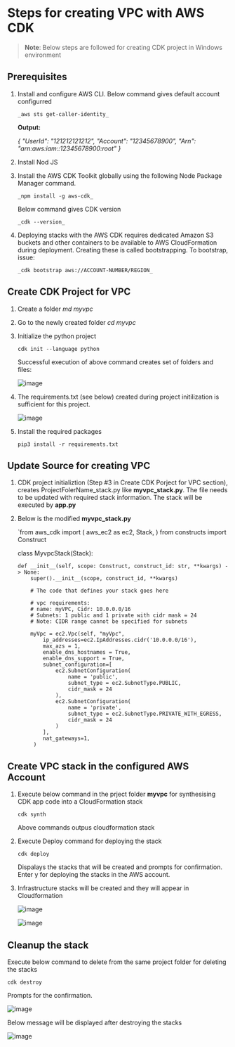 # Steps for creating VPC with AWS CDK 
> **Note**: Below steps are followed for creating CDK project in Windows environment
## Prerequisites
1) Install and configure AWS CLI. Below command gives default account configurred
   
   `_aws sts get-caller-identity_`

    **Output:**

    _{
        "UserId": "121212121212",
        "Account": "12345678900",
        "Arn": "arn:aws:iam::12345678900:root"
    }_

3) Install Nod JS
4) Install the AWS CDK Toolkit globally using the following Node Package Manager command.
   
    `_npm install -g aws-cdk_`
   
    Below command gives CDK version
   
    `_cdk --version_`
5) Deploying stacks with the AWS CDK requires dedicated Amazon S3 buckets and other containers to be available to AWS CloudFormation during deployment. Creating these is called bootstrapping. To bootstrap, issue:
   
    `_cdk bootstrap aws://ACCOUNT-NUMBER/REGION_`
   
## Create CDK Project for VPC
1) Create a folder
    _md myvpc_
   
2) Go to the newly created folder 
    _cd myvpc_

3) Initialize the python project
   
    `cdk init --language python`

    Successful execution of above command creates set of folders and files:

   ![image](https://github.com/srinivaskv1/awsprojects/assets/112094924/1ad5eb3d-c57c-4ee9-a540-58091cc21128)

5) The requirements.txt (see below) created during project initilization is sufficient for this project.
   
    ![image](https://github.com/srinivaskv1/awsprojects/assets/112094924/1b55ce82-6e26-4e0c-941c-b313f502c76c)

7) Install the required packages 

    `pip3 install -r requirements.txt`

## Update Source for creating VPC
1) CDK project initializtion (Step #3 in Create CDK Porject for VPC section), creates ProjectFolerName_stack.py like **myvpc_stack.py**. The file needs to be updated with required stack information. The stack will be executed by **app.py**
2) Below is the modified **myvpc_stack.py**
   
   `from aws_cdk import (
       aws_ec2 as ec2,
       Stack,
   )
   from constructs import Construct
   
   class MyvpcStack(Stack):
   
       def __init__(self, scope: Construct, construct_id: str, **kwargs) -> None:
           super().__init__(scope, construct_id, **kwargs)
   
           # The code that defines your stack goes here
   
           # vpc requirements:
           # name: myVPC, Cidr: 10.0.0.0/16
           # Subnets: 1 public and 1 private with cidr mask = 24
           # Note: CIDR range cannot be specified for subnets
           
           myVpc = ec2.Vpc(self, "myVpc",
               ip_addresses=ec2.IpAddresses.cidr('10.0.0.0/16'),
               max_azs = 1,
               enable_dns_hostnames = True,
               enable_dns_support = True, 
               subnet_configuration=[
                   ec2.SubnetConfiguration(
                       name = 'public',
                       subnet_type = ec2.SubnetType.PUBLIC,
                       cidr_mask = 24
                   ),
                   ec2.SubnetConfiguration(
                       name = 'private',
                       subnet_type = ec2.SubnetType.PRIVATE_WITH_EGRESS,
                       cidr_mask = 24
                   )
               ],
               nat_gateways=1,    
            )

## Create VPC stack in the configured AWS Account
1) Execute below command in the prject folder **myvpc** for synthesising CDK app code into a CloudFormation stack
   
   `cdk synth`
   
   Above commands outpus cloudformation stack
   
2) Execute Deploy command for deploying the stack

   `cdk deploy`

   Dispalays the stacks that will be created and prompts for confirmation. Enter y for deploying the stacks in the AWS account.
   
3) Infrastructure stacks will be created and they will appear in Cloudformation

   ![image](https://github.com/srinivaskv1/awsprojects/assets/112094924/0a2562e5-88d1-49f3-b6da-119f254becc5)

   ![image](https://github.com/srinivaskv1/awsprojects/assets/112094924/50b78e3b-c78b-4363-ada4-f79db200f35d)


## Cleanup the stack
Execute below command to delete from the same project folder for deleting the stacks

`cdk destroy`

Prompts for the confirmation.

![image](https://github.com/srinivaskv1/awsprojects/assets/112094924/4e9b852e-db20-4df5-9ec9-5d687b00ffd9)

Below message will be displayed after destroying the stacks

![image](https://github.com/srinivaskv1/awsprojects/assets/112094924/d7cc4a68-2355-4b6a-9a68-f77410082f55)








